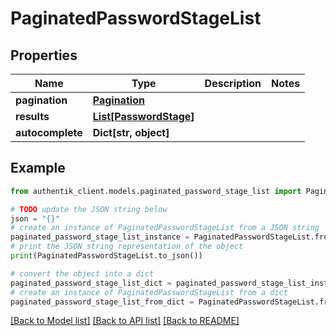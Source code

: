 # PaginatedPasswordStageList


## Properties

Name | Type | Description | Notes
------------ | ------------- | ------------- | -------------
**pagination** | [**Pagination**](Pagination.md) |  | 
**results** | [**List[PasswordStage]**](PasswordStage.md) |  | 
**autocomplete** | **Dict[str, object]** |  | 

## Example

```python
from authentik_client.models.paginated_password_stage_list import PaginatedPasswordStageList

# TODO update the JSON string below
json = "{}"
# create an instance of PaginatedPasswordStageList from a JSON string
paginated_password_stage_list_instance = PaginatedPasswordStageList.from_json(json)
# print the JSON string representation of the object
print(PaginatedPasswordStageList.to_json())

# convert the object into a dict
paginated_password_stage_list_dict = paginated_password_stage_list_instance.to_dict()
# create an instance of PaginatedPasswordStageList from a dict
paginated_password_stage_list_from_dict = PaginatedPasswordStageList.from_dict(paginated_password_stage_list_dict)
```
[[Back to Model list]](../README.md#documentation-for-models) [[Back to API list]](../README.md#documentation-for-api-endpoints) [[Back to README]](../README.md)


